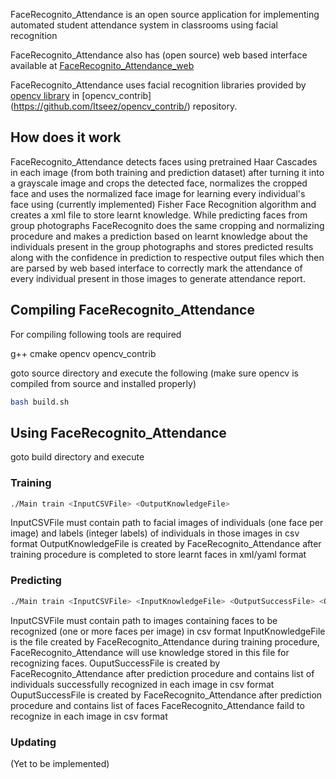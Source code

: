 FaceRecognito_Attendance is an open source application for implementing automated student attendance system in classrooms using facial recognition

FaceRecognito_Attendance also has (open source) web based interface available at [FaceRecognito_Attendance_web](https://github.com/scmmishra/FaceRecognito_Attendance_web)

FaceRecognito_Attendance uses facial recognition libraries provided by [opencv library](https://github.com/Itseez/opencv) in [opencv_contrib] (https://github.com/Itseez/opencv_contrib/) repository.


## How does it work

FaceRecognito_Attendance detects faces using pretrained Haar Cascades in each image (from both training and prediction dataset) after turning it into a grayscale image and crops the detected face, normalizes the cropped face and uses the normalized face image for learning every individual's face using (currently implemented) Fisher Face Recognition algorithm and creates a xml file to store learnt knowledge. While predicting faces from group photographs FaceRecognito does the same cropping and normalizing procedure and makes a prediction based on learnt knowledge about the individuals present in the group photographs and stores predicted results along with the confidence in prediction to respective output files which then are parsed by web based interface to correctly mark the attendance of every individual present in those images to generate attendance report.


## Compiling FaceRecognito_Attendance

For compiling following tools are required

g++
cmake
opencv
opencv_contrib

goto source directory and execute the following (make sure opencv is compiled from source and installed properly)

```bash
bash build.sh
```

## Using FaceRecognito_Attendance

goto build directory and execute

### Training
```bash
./Main train <InputCSVFile> <OutputKnowledgeFile>
```
InputCSVFile must contain path to facial images of individuals (one face per image) and labels (integer labels) of individuals in those images in csv format
OutputKnowledgeFile is created by FaceRecognito_Attendance after training procedure is completed to store learnt faces in xml/yaml format

### Predicting
```bash
./Main train <InputCSVFile> <InputKnowledgeFile> <OutputSuccessFile> <OutputErrorFile>
```
InputCSVFile must contain path to images containing faces to be recognized (one or more faces per image) in csv format
InputKnowledgeFile is the file created by FaceRecognito_Attendance during training procedure, FaceRecognito_Attendance will use knowledge stored in this file for recognizing faces.
OuputSuccessFile is created by FaceRecognito_Attendance after prediction procedure and contains list of individuals successfully recognized in each image in csv format
OuputSuccessFile is created by FaceRecognito_Attendance after prediction procedure and contains list of faces FaceRecognito_Attendance faild to recognize in each image in csv format

### Updating
(Yet to be implemented)
